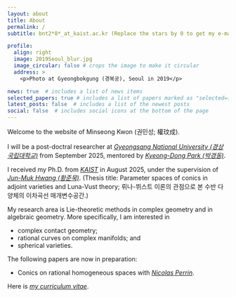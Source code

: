 ```yaml
---
layout: about
title: About
permalink: /
subtitle: bnt2*8*_at_kaist.ac.kr (Replace the stars by 0 to get my e-mail address)

profile:
  align: right
  image: 2019Seoul_blur.jpg
  image_circular: false # crops the image to make it circular
  address: >
    <p>Photo at Gyeongbokgung (경복궁), Seoul in 2019</p>

news: true  # includes a list of news items
selected_papers: true # includes a list of papers marked as "selected={true}"
latest_posts: false  # includes a list of the newest posts
social: false  # includes social icons at the bottom of the page
---
```

Welcome to the website of Minseong Kwon (권민성; 權玟成).

I will be a post-doctral researcher at *[Gyeongsang National University (경상국립대학교)](https://www.gnu.ac.kr/math/main.do)* from September 2025, mentored by *[Kyeong-Dong Park (박경동)](https://sites.google.com/view/kdpark)*.

I received my Ph.D. from *[KAIST](https://mathsci.kaist.ac.kr/)* in August 2025, under the supervision of *[Jun-Muk Hwang (황준묵)](https://www.ibs.re.kr/eng/sub02_02_03.do)*. (Thesis title: Parameter spaces of conics in adjoint varieties and Luna-Vust theory; 뤼나-뷔스트 이론의 관점으로 본 수반 다양체의 이차곡선 매개변수공간.)

My research area is Lie-theoretic methods in complex geometry and in algebraic geometry. More specifically, I am interested in
* complex contact geometry;
* rational curves on complex manifolds; and
* spherical varieties.

The following papers are now in preparation:
* Conics on rational homogeneous spaces with *[Nicolas Perrin](https://perso.pages.math.cnrs.fr/users/nicolas.perrin/)*.

Here is *<a href="assets/pdf/Curriculum_Vitae_Minseong_Kwon.pdf" target="_blank">my curriculum vitae</a>*.
